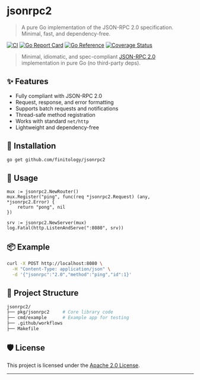 # jsonrpc2

> A pure Go implementation of the JSON-RPC 2.0 specification. Minimal, fast, and dependency-free.


[![CI](https://github.com/finitology/jsonrpc2/actions/workflows/ci.yml/badge.svg)](https://github.com/finitology/jsonrpc2/actions/workflows/ci.yml)
[![Go Report Card](https://goreportcard.com/badge/github.com/finitology/jsonrpc2)](https://goreportcard.com/report/github.com/finitology/jsonrpc2)
[![Go Reference](https://pkg.go.dev/badge/github.com/finitology/jsonrpc2.svg)](https://pkg.go.dev/github.com/finitology/jsonrpc2)
[![Coverage Status](https://coveralls.io/repos/github/finitology/jsonrpc2/badge.svg?branch=main)](https://coveralls.io/github/finitology/jsonrpc2?branch=main)


> Minimal, idiomatic, and spec-compliant [JSON-RPC 2.0](https://www.jsonrpc.org/specification) implementation in pure Go (no third-party deps).

## ✨ Features

- Fully compliant with JSON-RPC 2.0
- Request, response, and error formatting
- Supports batch requests and notifications
- Thread-safe method registration
- Works with standard `net/http`
- Lightweight and dependency-free

## 🚀 Installation

```bash
go get github.com/finitology/jsonrpc2
```

## 🔧 Usage
```
mux := jsonrpc2.NewRouter()
mux.Register("ping", func(req *jsonrpc2.Request) (any, *jsonrpc2.Error) {
    return "pong", nil
})

srv := jsonrpc2.NewServer(mux)
log.Fatal(http.ListenAndServe(":8080", srv))
```

## 📦 Example
```bash
curl -X POST http://localhost:8080 \
  -H "Content-Type: application/json" \
  -d '{"jsonrpc":"2.0","method":"ping","id":1}'

```

## 📂 Project Structure

```bash
jsonrpc2/
├── pkg/jsonrpc2     # Core library code
├── cmd/example      # Example app for testing
├── .github/workflows
├── Makefile

```

## 🛡 License

This project is licensed under the [Apache 2.0 License](./LICENSE).

---

